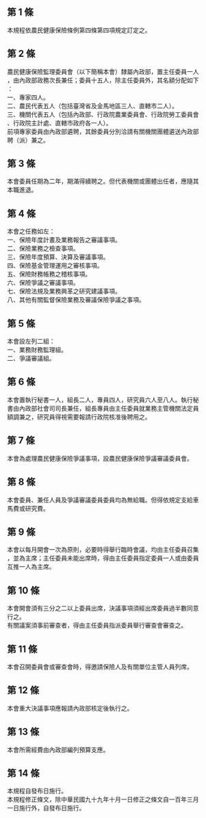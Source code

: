 第 1 條
-------
本規程依農民健康保險條例第四條第四項規定訂定之。

第 2 條
-------
農民健康保險監理委員會（以下簡稱本會）隸屬內政部，置主任委員一人  
，由內政部政務次長兼任；委員十五人，除主任委員外，其名額分配如下  
：  
一、專家四人。  
二、農民代表五人（包括臺灣省及金馬地區三人、直轄市二人）。  
三、機關代表五人（包括內政部、行政院農業委員會、行政院勞工委員會  
    、行政院主計處、直轄市政府各一人）。  
前項專家委員由內政部遴聘，其餘委員分別洽請有關機關團體遴送內政部  
聘（派）兼之。

第 3 條
-------
本會委員任期為二年，期滿得續聘之。但代表機關或團體出任者，應隨其  
本職進退。

第 4 條
-------
本會之任務如左：  
一、保險年度計畫及業務報告之審議事項。  
二、保險業務之檢查事項。  
三、保險年度預算、決算及審議事項。  
四、保險基金管理運用之審核事項。  
五、保險財務帳務之稽核事項。  
六、保險爭議之審議事項。  
七、保險法規及業務興革之研究建議事項。  
八、其他有關監督保險業務及審議保險爭議之事項。

第 5 條
-------
本會設左列二組：  
一、業務財務監理組。  
二、爭議審議組。

第 6 條
-------
本會置執行秘書一人，組長二人，專員四人，研究員六人至八人。執行秘  
書由內政部社會司司長兼任，組長專員由主任委員就業務主管機關法定員  
額調兼之，研究員得視需要報請行政院核准後聘用之。

第 7 條
-------
本會為處理農民健康保險爭議事項，設農民健康保險爭議審議委員會。

第 8 條
-------
本會委員、兼任人員及爭議審議委員委員均為無給職。但得依規定支給車  
馬費或研究費。

第 9 條
-------
本會以每月開會一次為原則，必要時得舉行臨時會議，均由主任委員召集  
，並為主席；主任委員未能出席時，得由主任委員指定委員一人或由委員  
互推一人為主席。

第 10 條
--------
本會開會須有三分之二以上委員出席，決議事項須經出席委員過半數同意  
行之。  
有關議案須事前審查者，得由主任委員指派委員舉行審查會審查之。

第 11 條
--------
本會召開委員會或審查會時，得邀請保險人及有關單位主管人員列席。

第 12 條
--------
本會重大決議事項應報請內政部核定後執行之。

第 13 條
--------
本會所需經費由內政部編列預算支應。

第 14 條
--------
本規程自發布日施行。  
本規程修正條文，除中華民國九十九年十月一日修正之條文自一百年三月  
一日施行外，自發布日施行。

